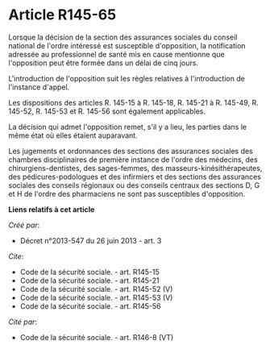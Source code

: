 # Article R145-65

Lorsque la décision de la section des assurances sociales du conseil national de l'ordre intéressé est susceptible
d'opposition, la notification adressée au professionnel de santé mis en cause mentionne que l'opposition peut être formée
dans un délai de cinq jours. 

L'introduction de l'opposition suit les règles relatives à l'introduction de l'instance d'appel. 

Les dispositions des articles R. 145-15 à R. 145-18, R. 145-21 à R. 145-49, R. 145-52, R. 145-53 et R. 145-56 sont également
applicables. 

La décision qui admet l'opposition remet, s'il y a lieu, les parties dans le même état où elles étaient auparavant. 

Les jugements et ordonnances des sections des assurances sociales des chambres disciplinaires de première instance de l'ordre
des médecins, des chirurgiens-dentistes, des sages-femmes, des masseurs-kinésithérapeutes, des pédicures-podologues et des
infirmiers et des sections des assurances sociales des conseils régionaux ou des conseils centraux des sections D, G et H de
l'ordre des pharmaciens ne sont pas susceptibles d'opposition.

**Liens relatifs à cet article**

_Créé par_:

  - Décret n°2013-547 du 26 juin 2013 - art. 3

_Cite_:

  - Code de la sécurité sociale. - art. R145-15
  - Code de la sécurité sociale. - art. R145-21
  - Code de la sécurité sociale. - art. R145-52 (V)
  - Code de la sécurité sociale. - art. R145-53 (V)
  - Code de la sécurité sociale. - art. R145-56

_Cité par_:

  - Code de la sécurité sociale. - art. R146-8 (VT)

